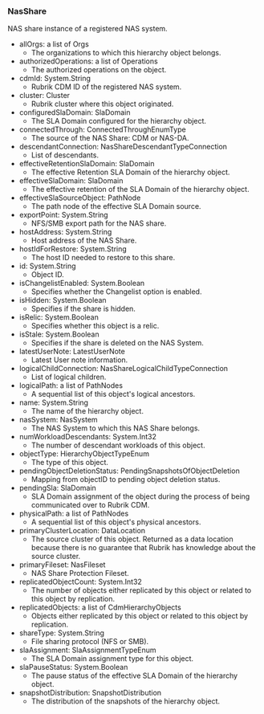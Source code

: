 ### NasShare
NAS share instance of a registered NAS system.

- allOrgs: a list of Orgs
  - The organizations to which this hierarchy object belongs.
- authorizedOperations: a list of Operations
  - The authorized operations on the object.
- cdmId: System.String
  - Rubrik CDM ID of the registered NAS system.
- cluster: Cluster
  - Rubrik cluster where this object originated.
- configuredSlaDomain: SlaDomain
  - The SLA Domain configured for the hierarchy object.
- connectedThrough: ConnectedThroughEnumType
  - The source of the NAS Share: CDM or NAS-DA.
- descendantConnection: NasShareDescendantTypeConnection
  - List of descendants.
- effectiveRetentionSlaDomain: SlaDomain
  - The effective Retention SLA Domain of the hierarchy object.
- effectiveSlaDomain: SlaDomain
  - The effective retention of the SLA Domain of the hierarchy object.
- effectiveSlaSourceObject: PathNode
  - The path node of the effective SLA Domain source.
- exportPoint: System.String
  - NFS/SMB export path for the NAS share.
- hostAddress: System.String
  - Host address of the NAS Share.
- hostIdForRestore: System.String
  - The host ID needed to restore to this share.
- id: System.String
  - Object ID.
- isChangelistEnabled: System.Boolean
  - Specifies whether the Changelist option is enabled.
- isHidden: System.Boolean
  - Specifies if the share is hidden.
- isRelic: System.Boolean
  - Specifies whether this object is a relic.
- isStale: System.Boolean
  - Specifies if the share is deleted on the NAS System.
- latestUserNote: LatestUserNote
  - Latest User note information.
- logicalChildConnection: NasShareLogicalChildTypeConnection
  - List of logical children.
- logicalPath: a list of PathNodes
  - A sequential list of this object's logical ancestors.
- name: System.String
  - The name of the hierarchy object.
- nasSystem: NasSystem
  - The NAS System to which this NAS Share belongs.
- numWorkloadDescendants: System.Int32
  - The number of descendant workloads of this object.
- objectType: HierarchyObjectTypeEnum
  - The type of this object.
- pendingObjectDeletionStatus: PendingSnapshotsOfObjectDeletion
  - Mapping from objectID to pending object deletion status.
- pendingSla: SlaDomain
  - SLA Domain assignment of the object during the process of being communicated over to Rubrik CDM.
- physicalPath: a list of PathNodes
  - A sequential list of this object's physical ancestors.
- primaryClusterLocation: DataLocation
  - The source cluster of this object. Returned as a data location because there is no guarantee that Rubrik has knowledge about the source cluster.
- primaryFileset: NasFileset
  - NAS Share Protection Fileset.
- replicatedObjectCount: System.Int32
  - The number of objects either replicated by this object or related to this object by replication.
- replicatedObjects: a list of CdmHierarchyObjects
  - Objects either replicated by this object or related to this object by replication.
- shareType: System.String
  - File sharing protocol (NFS or SMB).
- slaAssignment: SlaAssignmentTypeEnum
  - The SLA Domain assignment type for this object.
- slaPauseStatus: System.Boolean
  - The pause status of the effective SLA Domain of the hierarchy object.
- snapshotDistribution: SnapshotDistribution
  - The distribution of the snapshots of the hierarchy object.
